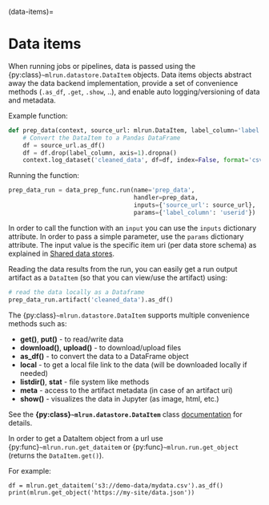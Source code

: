(data-items)=
# Data items

When running jobs or pipelines, data is passed using the {py:class}`~mlrun.datastore.DataItem` objects. Data items objects abstract away 
the data backend implementation, provide a set of convenience methods (`.as_df`, `.get`, `.show`, ..), and enable auto logging/versioning 
of data and metadata.

Example function:

```python
def prep_data(context, source_url: mlrun.DataItem, label_column='label'):
    # Convert the DataItem to a Pandas DataFrame
    df = source_url.as_df()
    df = df.drop(label_column, axis=1).dropna()
    context.log_dataset('cleaned_data', df=df, index=False, format='csv')
```

Running the function:

```python
prep_data_run = data_prep_func.run(name='prep_data',
                                   handler=prep_data,
                                   inputs={'source_url': source_url},
                                   params={'label_column': 'userid'})
```

In order to call the function with an `input` you can use the `inputs` dictionary attribute. In order to pass
a simple parameter, use the `params` dictionary attribute. The input value is the specific item uri 
(per data store schema) as explained in [Shared data stores](../store/datastore#shared-data-stores).

Reading the data results from the run, you can easily get a run output artifact as a `DataItem` (so that you can view/use the artifact) using:

```python
# read the data locally as a Dataframe
prep_data_run.artifact('cleaned_data').as_df()
```

The {py:class}`~mlrun.datastore.DataItem` supports multiple convenience methods such as:
* **get()**, **put()** - to read/write data
* **download()**, **upload()** - to download/upload files
* **as_df()** - to convert the data to a DataFrame object
* **local** - to get a local file link to the data (will be downloaded locally if needed)
* **listdir()**, **stat** - file system like methods
* **meta** - access to the artifact metadata (in case of an artifact uri)
* **show()** - visualizes the data in Jupyter (as image, html, etc.)

See the **{py:class}`~mlrun.datastore.DataItem`** class [documentation](../api/mlrun.datastore#mlrun.datastore.DataItem) for details.

In order to get a DataItem object from a url use {py:func}`~mlrun.run.get_dataitem` or 
{py:func}`~mlrun.run.get_object` (returns the `DataItem.get()`).

For example:

    df = mlrun.get_dataitem('s3://demo-data/mydata.csv').as_df()
    print(mlrun.get_object('https://my-site/data.json'))